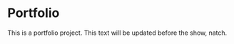 Portfolio
=========

This is a portfolio project. This text will be updated before the show, natch.
